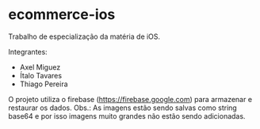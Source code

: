 # ecommerce-ios

Trabalho de especialização da matéria de iOS.

Integrantes:
- Axel Miguez
- Ítalo Tavares
- Thiago Pereira

O projeto utiliza o firebase (https://firebase.google.com) para armazenar e restaurar os dados.
Obs.: As imagens estão sendo salvas como string base64 e por isso imagens muito grandes não estão sendo adicionadas.
